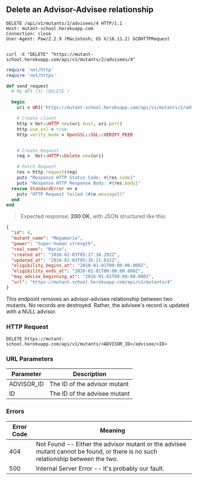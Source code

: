 ## Delete an Advisor-Advisee relationship

```http
DELETE /api/v1/mutants/2/advisees/4 HTTP/1.1
Host: mutant-school.herokuapp.com
Connection: close
User-Agent: Paw/2.2.9 (Macintosh; OS X/10.11.2) GCDHTTPRequest


```

```shell
curl -X "DELETE" "https://mutant-school.herokuapp.com/api/v1/mutants/2/advisees/4"
```

```ruby
require 'net/http'
require 'net/https'

def send_request
  # My API (3) (DELETE )

  begin
    uri = URI('https://mutant-school.herokuapp.com/api/v1/mutants/2/advisees/4')

    # Create client
    http = Net::HTTP.new(uri.host, uri.port)
    http.use_ssl = true
    http.verify_mode = OpenSSL::SSL::VERIFY_PEER


    # Create Request
    req =  Net::HTTP::Delete.new(uri)

    # Fetch Request
    res = http.request(req)
    puts "Response HTTP Status Code: #{res.code}"
    puts "Response HTTP Response Body: #{res.body}"
  rescue StandardError => e
    puts "HTTP Request failed (#{e.message})"
  end
end
```

> Expected response: **200 OK**, with JSON structured like this:

```json
{
  "id": 4,
  "mutant_name": "Megamarie",
  "power": "Super-human strength",
  "real_name": "Marie",
  "created_at": "2016-02-03T05:27:10.292Z",
  "updated_at": "2016-02-03T05:35:21.632Z",
  "eligibility_begins_at": "2010-01-01T00:00:00.000Z",
  "eligibility_ends_at": "2020-01-01T00:00:00.000Z",
  "may_advise_beginning_at": "2016-01-01T00:00:00.000Z",
  "url": "https://mutant-school.herokuapp.com/api/v1/mutants/4"
}
```

This endpoint removes an advisor-advisee relationship between two mutants. No records are destroyed. Rather, the advisee's record is updated with a NULL advisor.

### HTTP Request

`DELETE https://mutant-school.herokuapp.com/api/v1/mutants/<ADVISOR_ID>/advisee/<ID>`

### URL Parameters

Parameter  | Description
---------  | -----------
ADVISOR_ID | The ID of the advisor mutant
ID         | The ID of the advisee mutant

### Errors

Error Code | Meaning
---------- | -------
404        | Not Found -- Either the advisor mutant or the advisee mutant cannot be found, or there is no such relationship between the two.
500        | Internal Server Error -- It's probably our fault.
